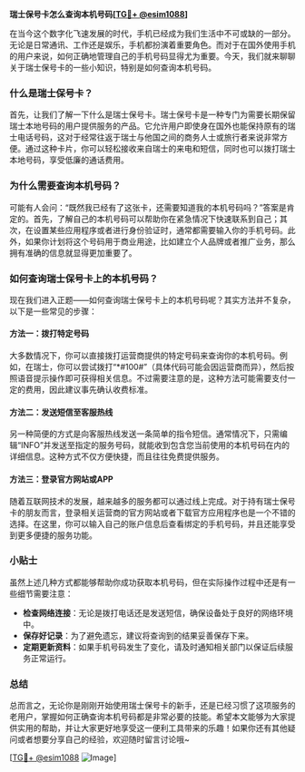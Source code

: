 **瑞士保号卡怎么查询本机号码[[TG💪+ @esim1088](https://t.me/s/esim1088)]**

在当今这个数字化飞速发展的时代，手机已经成为我们生活中不可或缺的一部分。无论是日常通讯、工作还是娱乐，手机都扮演着重要角色。而对于在国外使用手机的用户来说，如何正确地管理自己的手机号码显得尤为重要。今天，我们就来聊聊关于瑞士保号卡的一些小知识，特别是如何查询本机号码。

### 什么是瑞士保号卡？

首先，让我们了解一下什么是瑞士保号卡。瑞士保号卡是一种专门为需要长期保留瑞士本地号码的用户提供服务的产品。它允许用户即使身在国外也能保持原有的瑞士电话号码，这对于经常往返于瑞士与他国之间的商务人士或旅行者来说非常方便。通过这种卡片，你可以轻松接收来自瑞士的来电和短信，同时也可以拨打瑞士本地号码，享受低廉的通话费用。

### 为什么需要查询本机号码？

可能有人会问：“既然我已经有了这张卡，还需要知道我的本机号码吗？”答案是肯定的。首先，了解自己的本机号码可以帮助你在紧急情况下快速联系到自己；其次，在设置某些应用程序或者进行身份验证时，通常都需要输入你的手机号码。此外，如果你计划将这个号码用于商业用途，比如建立个人品牌或者推广业务，那么拥有准确的信息就显得更加重要了。

### 如何查询瑞士保号卡上的本机号码？

现在我们进入正题——如何查询瑞士保号卡上的本机号码呢？其实方法并不复杂，以下是一些常见的步骤：

#### 方法一：拨打特定号码
大多数情况下，你可以直接拨打运营商提供的特定号码来查询你的本机号码。例如，在瑞士，你可以尝试拨打“*#100#”（具体代码可能会因运营商而异），然后按照语音提示操作即可获得相关信息。不过需要注意的是，这种方法可能需要支付一定的费用，因此建议事先确认收费标准。

#### 方法二：发送短信至客服热线
另一种简便的方式是向客服热线发送一条简单的指令短信。通常情况下，只需编辑“INFO”并发送至指定的服务号码，就能收到包含您当前使用的本机号码在内的详细信息。这种方式不仅方便快捷，而且往往免费提供服务。

#### 方法三：登录官方网站或APP
随着互联网技术的发展，越来越多的服务都可以通过线上完成。对于持有瑞士保号卡的朋友而言，登录相关运营商的官方网站或者下载官方应用程序也是一个不错的选择。在这里，你可以输入自己的账户信息后查看绑定的手机号码，并且还能享受到更多便捷的服务功能。

### 小贴士

虽然上述几种方式都能够帮助你成功获取本机号码，但在实际操作过程中还是有一些细节需要注意：

- **检查网络连接**：无论是拨打电话还是发送短信，确保设备处于良好的网络环境中。
- **保存好记录**：为了避免遗忘，建议将查询到的结果妥善保存下来。
- **定期更新资料**：如果手机号码发生了变化，请及时通知相关部门以保证后续服务正常运行。

### 总结

总而言之，无论你是刚刚开始使用瑞士保号卡的新手，还是已经习惯了这项服务的老用户，掌握如何正确查询本机号码都是非常必要的技能。希望本文能够为大家提供实用的帮助，并让大家更好地享受这一便利工具带来的乐趣！如果你还有其他疑问或者想要分享自己的经验，欢迎随时留言讨论哦~

[[TG💪+ @esim1088](https://t.me/s/esim1088) ![Image](https://i.postimg.cc/4NQfJmqS/Snipaste-2025-05-13-00-14-12.png)]